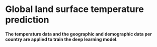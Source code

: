 # Global land surface temperature prediction


#### The temperature data and the geographic and demographic data per country are applied to train the deep learning model. 



